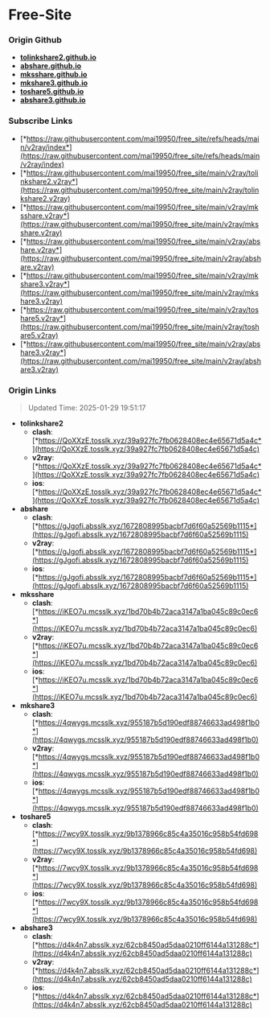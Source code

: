 # Free-Site

### Origin Github

- [**tolinkshare2.github.io**](https://github.com/tolinkshare2/tolinkshare2.github.io)
- [**abshare.github.io**](https://github.com/abshare/abshare.github.io)
- [**mksshare.github.io**](https://github.com/mksshare/mksshare.github.io)
- [**mkshare3.github.io**](https://github.com/mkshare3/mkshare3.github.io)
- [**toshare5.github.io**](https://github.com/toshare5/toshare5.github.io)
- [**abshare3.github.io**](https://github.com/abshare3/abshare3.github.io)

### Subscribe Links

- [*https://raw.githubusercontent.com/mai19950/free_site/refs/heads/main/v2ray/index*](https://raw.githubusercontent.com/mai19950/free_site/refs/heads/main/v2ray/index)
- [*https://raw.githubusercontent.com/mai19950/free_site/main/v2ray/tolinkshare2.v2ray*](https://raw.githubusercontent.com/mai19950/free_site/main/v2ray/tolinkshare2.v2ray)
- [*https://raw.githubusercontent.com/mai19950/free_site/main/v2ray/mksshare.v2ray*](https://raw.githubusercontent.com/mai19950/free_site/main/v2ray/mksshare.v2ray)
- [*https://raw.githubusercontent.com/mai19950/free_site/main/v2ray/abshare.v2ray*](https://raw.githubusercontent.com/mai19950/free_site/main/v2ray/abshare.v2ray)
- [*https://raw.githubusercontent.com/mai19950/free_site/main/v2ray/mkshare3.v2ray*](https://raw.githubusercontent.com/mai19950/free_site/main/v2ray/mkshare3.v2ray)
- [*https://raw.githubusercontent.com/mai19950/free_site/main/v2ray/toshare5.v2ray*](https://raw.githubusercontent.com/mai19950/free_site/main/v2ray/toshare5.v2ray)
- [*https://raw.githubusercontent.com/mai19950/free_site/main/v2ray/abshare3.v2ray*](https://raw.githubusercontent.com/mai19950/free_site/main/v2ray/abshare3.v2ray)

### Origin Links

> Updated Time: 2025-01-29 19:51:17

- **tolinkshare2**
  - **clash**: [*https://QoXXzE.tosslk.xyz/39a927fc7fb0628408ec4e65671d5a4c*](https://QoXXzE.tosslk.xyz/39a927fc7fb0628408ec4e65671d5a4c)
  - **v2ray**: [*https://QoXXzE.tosslk.xyz/39a927fc7fb0628408ec4e65671d5a4c*](https://QoXXzE.tosslk.xyz/39a927fc7fb0628408ec4e65671d5a4c)
  - **ios**: [*https://QoXXzE.tosslk.xyz/39a927fc7fb0628408ec4e65671d5a4c*](https://QoXXzE.tosslk.xyz/39a927fc7fb0628408ec4e65671d5a4c)
- **abshare**
  - **clash**: [*https://gJgofi.absslk.xyz/1672808995bacbf7d6f60a52569b1115*](https://gJgofi.absslk.xyz/1672808995bacbf7d6f60a52569b1115)
  - **v2ray**: [*https://gJgofi.absslk.xyz/1672808995bacbf7d6f60a52569b1115*](https://gJgofi.absslk.xyz/1672808995bacbf7d6f60a52569b1115)
  - **ios**: [*https://gJgofi.absslk.xyz/1672808995bacbf7d6f60a52569b1115*](https://gJgofi.absslk.xyz/1672808995bacbf7d6f60a52569b1115)
- **mksshare**
  - **clash**: [*https://iKEO7u.mcsslk.xyz/1bd70b4b72aca3147a1ba045c89c0ec6*](https://iKEO7u.mcsslk.xyz/1bd70b4b72aca3147a1ba045c89c0ec6)
  - **v2ray**: [*https://iKEO7u.mcsslk.xyz/1bd70b4b72aca3147a1ba045c89c0ec6*](https://iKEO7u.mcsslk.xyz/1bd70b4b72aca3147a1ba045c89c0ec6)
  - **ios**: [*https://iKEO7u.mcsslk.xyz/1bd70b4b72aca3147a1ba045c89c0ec6*](https://iKEO7u.mcsslk.xyz/1bd70b4b72aca3147a1ba045c89c0ec6)
- **mkshare3**
  - **clash**: [*https://4qwygs.mcsslk.xyz/955187b5d190edf88746633ad498f1b0*](https://4qwygs.mcsslk.xyz/955187b5d190edf88746633ad498f1b0)
  - **v2ray**: [*https://4qwygs.mcsslk.xyz/955187b5d190edf88746633ad498f1b0*](https://4qwygs.mcsslk.xyz/955187b5d190edf88746633ad498f1b0)
  - **ios**: [*https://4qwygs.mcsslk.xyz/955187b5d190edf88746633ad498f1b0*](https://4qwygs.mcsslk.xyz/955187b5d190edf88746633ad498f1b0)
- **toshare5**
  - **clash**: [*https://7wcy9X.tosslk.xyz/9b1378966c85c4a35016c958b54fd698*](https://7wcy9X.tosslk.xyz/9b1378966c85c4a35016c958b54fd698)
  - **v2ray**: [*https://7wcy9X.tosslk.xyz/9b1378966c85c4a35016c958b54fd698*](https://7wcy9X.tosslk.xyz/9b1378966c85c4a35016c958b54fd698)
  - **ios**: [*https://7wcy9X.tosslk.xyz/9b1378966c85c4a35016c958b54fd698*](https://7wcy9X.tosslk.xyz/9b1378966c85c4a35016c958b54fd698)
- **abshare3**
  - **clash**: [*https://d4k4n7.absslk.xyz/62cb8450ad5daa0210ff6144a131288c*](https://d4k4n7.absslk.xyz/62cb8450ad5daa0210ff6144a131288c)
  - **v2ray**: [*https://d4k4n7.absslk.xyz/62cb8450ad5daa0210ff6144a131288c*](https://d4k4n7.absslk.xyz/62cb8450ad5daa0210ff6144a131288c)
  - **ios**: [*https://d4k4n7.absslk.xyz/62cb8450ad5daa0210ff6144a131288c*](https://d4k4n7.absslk.xyz/62cb8450ad5daa0210ff6144a131288c)
